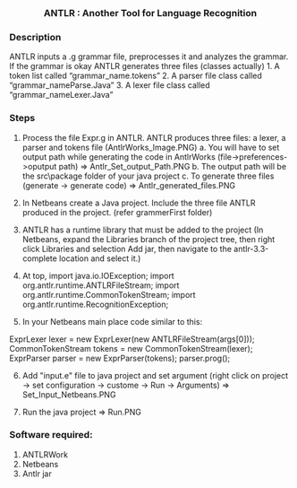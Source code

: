 <br />
<p align="center">
 <h3 align="center">ANTLR : Another Tool for Language Recognition</h3>

 </p>

### Description
ANTLR inputs a .g grammar file, preprocesses it and analyzes the grammar. 
If the grammar is okay ANTLR generates three files (classes actually)
    1. A token list called “grammar_name.tokens”
    2. A parser file class called “grammar_nameParse.Java”
    3. A lexer file class called “grammar_nameLexer.Java”

### Steps
1. Process the file Expr.g in ANTLR. ANTLR produces three files: a lexer, a parser and tokens file (AntlrWorks_Image.PNG)
    a. You will have to set output path while generating the code in AntlrWorks (file->preferences->oputput path) => Antlr_Set_output_Path.PNG
    b. The output path will be the src\package folder of your java project 
    c. To generate three files (generate -> generate code) => Antlr_generated_files.PNG
2. In Netbeans create a Java project. Include the three file ANTLR produced in the project.  (refer grammerFirst folder)
3. ANTLR has a runtime library that must be added to the project (In Netbeans, expand the Libraries branch of the project tree, then right click Libraries and selection Add jar, then navigate to the antlr-3.3-complete location and select it.)
4. At top,
import java.io.IOException;
import org.antlr.runtime.ANTLRFileStream;
import org.antlr.runtime.CommonTokenStream;
import org.antlr.runtime.RecognitionException;

5. In your Netbeans main place code similar to this:

ExprLexer lexer = new ExprLexer(new ANTLRFileStream(args[0]));
CommonTokenStream tokens = new CommonTokenStream(lexer);
ExprParser parser = new ExprParser(tokens);
parser.prog();

6. Add "input.e" file to java project and set argument (right click on project -> set configuration -> custome -> Run -> Arguments) => Set_Input_Netbeans.PNG

7. Run the java project => Run.PNG


### Software required:
1. ANTLRWork
2. Netbeans
3. Antlr jar